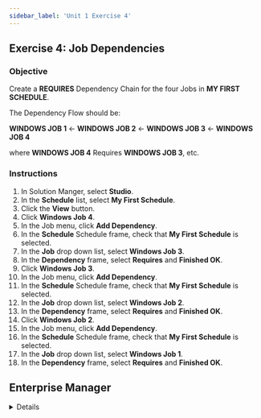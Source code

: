 ```yaml
---
sidebar_label: 'Unit 1 Exercise 4'
---
```


## Exercise 4: Job Dependencies

### Objective

Create a **REQUIRES** Dependency Chain for the four Jobs in **MY FIRST SCHEDULE**. 

The Dependency Flow should be:

**WINDOWS JOB 1** <- **WINDOWS JOB 2** <- **WINDOWS JOB 3** <- **WINDOWS JOB 4**

where **WINDOWS JOB 4** Requires **WINDOWS JOB 3**, etc.

### Instructions

1.	In Solution Manger, select **Studio**. 
2.	In the **Schedule** list, select **My First Schedule**.
3. Click the **View** button.
3.	Click **Windows Job 4**.
4.	In the Job menu, click **Add Dependency**.
5.	In the **Schedule** Schedule frame, check that **My First Schedule** is selected.
6.  In the **Job** drop down list, select **Windows Job 3**.
7.	In the **Dependency** frame, select **Requires** and **Finished OK**.
8.	Click **Windows Job 3**.
9.	In the Job menu, click **Add Dependency**.
10.	In the **Schedule** Schedule frame, check that **My First Schedule** is selected.
11.  In the **Job** drop down list, select **Windows Job 2**.
12.	In the **Dependency** frame, select **Requires** and **Finished OK**.
13.	Click **Windows Job 2**.
14.	In the Job menu, click **Add Dependency**.
15.	In the **Schedule** Schedule frame, check that **My First Schedule** is selected.
16.  In the **Job** drop down list, select **Windows Job 1**.
17.	In the **Dependency** frame, select **Requires** and **Finished OK**.

## Enterprise Manager

<details>

:::tip [Walkthrough Video - Unit 1 Exercise 4](../static/videobasic/U1E4.mp4)

:::

1.	Under the **Administration** topic, Double-Click on **Job Master**. 
2.	In the **Schedule** drop-down list, select **My First Schedule**.
3.	In the **Job** drop-down list, select **Windows Job 4**.
4.	Under **Job Properties**, click on the **Dependencies** tab.
5.	In the **Job Dependency** frame, click the **Add** button.
6.	In the **Add Dependency** frame:
  * In the **Job** drop-down list, select **Windows Job 3**.
  *	Select the **Requires** Dependency Type.
  *	Click the **OK** button.
7.	In the **Job** drop-down list, select **Windows Job 3**.
8.	In the **Job Dependency** frame, click the **Add** button.
9.	In the **Add Dependency** frame:
  * In the **Job** drop-down list, select **Windows Job 2**.
  *	Select the **Requires** Dependency Type.
  *	Click the **OK** button.
10.	In the **Job** drop-down list, select **Windows Job 2**.
11.	In the **Job Dependency** frame, click the **Add** button.
12.	In the **Add Dependency** frame:
  *	In the **Job** drop-down list, select **Windows Job 1**.
  *	Select the **Requires** Dependency Type.
  *	Click the **OK** button.
13.	Close the **Job Master**.

</details>
